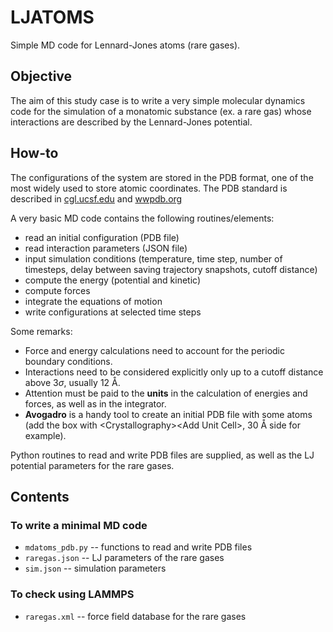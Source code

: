 # LJATOMS

Simple MD code for Lennard-Jones atoms (rare gases).


## Objective

The aim of this study case is to write a very simple molecular dynamics code for the simulation of a monatomic substance (ex. a rare gas) whose interactions are described by the Lennard-Jones potential. 


## How-to

The configurations of the system are stored in the PDB format, one of the most widely used to store atomic coordinates. The PDB standard is described in [cgl.ucsf.edu](https://www.cgl.ucsf.edu/chimera/docs/UsersGuide/tutorials/pdbintro.html) and [wwpdb.org](https://www.wwpdb.org/documentation/file-format-content/format33/v3.3.html)

A very basic MD code contains the following routines/elements:

- read an initial configuration (PDB file)
- read interaction parameters (JSON file)
- input simulation conditions (temperature, time step, number of timesteps, delay between saving trajectory snapshots, cutoff distance)
- compute the energy (potential and kinetic)
- compute forces
- integrate the equations of motion
- write configurations at selected time steps

Some remarks:
- Force and energy calculations need to account for the periodic boundary conditions.
- Interactions need to be considered explicitly only up to a cutoff distance above $3\sigma$, usually 12 Å.
- Attention must be paid to the **units** in the calculation of energies and forces, as well as in the integrator.
- **Avogadro** is a handy tool to create an initial PDB file with some atoms (add the box with \<Crystallography>\<Add Unit Cell>, 30 Å side for example).

Python routines to read and write PDB files are supplied, as well as the LJ potential parameters for the rare gases.


## Contents

### To write a minimal MD code
* `mdatoms_pdb.py` -- functions to read and write PDB files
* `raregas.json` -- LJ parameters of the rare gases
* `sim.json` -- simulation parameters

### To check using LAMMPS
* `raregas.xml` -- force field database for the rare gases
